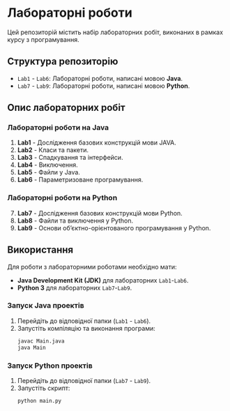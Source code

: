 # Лабораторні роботи

Цей репозиторій містить набір лабораторних робіт, виконаних в рамках курсу з програмування. 

## Структура репозиторію

- `Lab1` - `Lab6`: Лабораторні роботи, написані мовою **Java**.
- `Lab7` - `Lab9`: Лабораторні роботи, написані мовою **Python**.

## Опис лабораторних робіт

### Лабораторні роботи на Java
1. **Lab1** - Дослідження базових конструкцій мови JAVA.
2. **Lab2** - Класи та пакети.
3. **Lab3** - Спадкування та інтерфейси.
4. **Lab4** - Виключення.
5. **Lab5** - Файли у Java.
6. **Lab6** - Параметризоване програмування.

### Лабораторні роботи на Python
7. **Lab7** - Дослідження базових конструкцій мови Python.
8. **Lab8** - Файли та виключення у Python.
9. **Lab9** - Основи об’єктно-орієнтованого програмування у
Python.

## Використання

Для роботи з лабораторними роботами необхідно мати:
- **Java Development Kit (JDK)** для лабораторних `Lab1`-`Lab6`.
- **Python 3** для лабораторних `Lab7`-`Lab9`.

### Запуск Java проектів
1. Перейдіть до відповідної папки (`Lab1` - `Lab6`).
2. Запустіть компіляцію та виконання програми:
   ```bash
   javac Main.java
   java Main
   ```

### Запуск Python проектів
1. Перейдіть до відповідної папки (`Lab7` - `Lab9`).
2. Запустіть скрипт:
   ```bash
   python main.py
   ```
